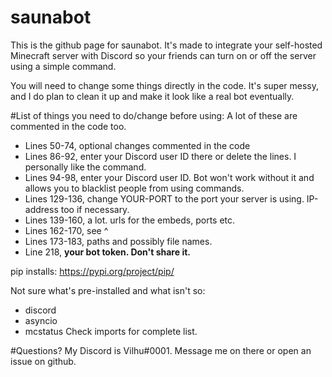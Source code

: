 # saunabot
This is the github page for saunabot. It's made to integrate your self-hosted Minecraft server with Discord so your friends can turn on or off the server using a simple command.

You will need to change some things directly in the code. It's super messy, and I do plan to clean it up and make it look like a real bot eventually.

#List of things you need to do/change before using:
A lot of these are commented in the code too.
- Lines 50-74, optional changes commented in the code
- Lines 86-92, enter your Discord user ID there or delete the lines. I personally like the command.
- Lines 94-98, enter your Discord user ID. Bot won't work without it and allows you to blacklist people from using commands.
- Lines 129-136, change YOUR-PORT to the port your server is using. IP-address too if necessary.
- Lines 139-160, a lot. urls for the embeds, ports etc.
- Lines 162-170, see ^
- Lines 173-183, paths and possibly file names.
- Line 218, **your bot token. Don't share it.**

pip installs:
https://pypi.org/project/pip/

Not sure what's pre-installed and what isn't so:
- discord
- asyncio
- mcstatus
Check imports for complete list.

#Questions?
My Discord is Vilhu#0001. Message me on there or open an issue on github.

